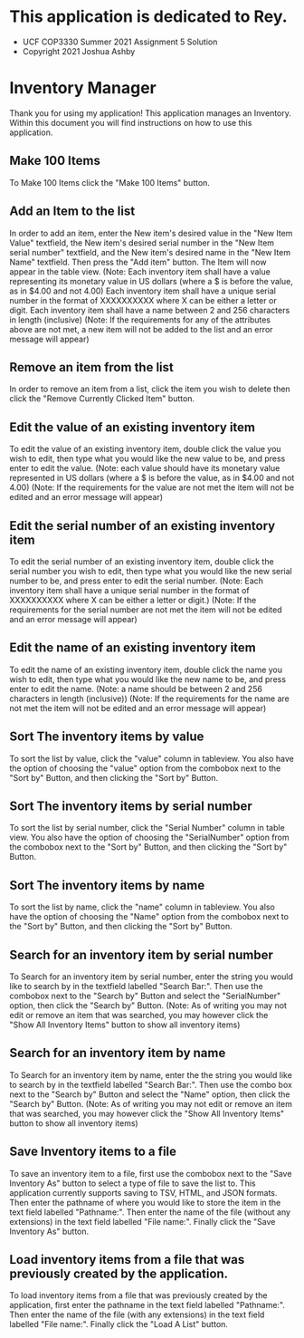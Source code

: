 This application is dedicated to Rey.
=======


*  UCF COP3330 Summer 2021 Assignment 5 Solution
*  Copyright 2021 Joshua Ashby


Inventory Manager
=======
Thank you for using my application!
This application manages an Inventory.
Within this document you will find instructions
on how to use this application.

Make 100 Items
-----------
To Make 100 Items click the "Make 100 Items" button.

Add an Item to the list
-----------
In order to add an item, enter the New item's desired value
in the "New Item Value" textfield, the New item's desired serial number
in the "New Item serial number" textfield, and the New item's desired name
in the "New Item Name" textfield. Then press the "Add item" button.
The Item will now appear in the table view.
(Note: Each inventory item shall have a value representing its monetary value in US dollars
(where a $ is before the value, as in $4.00 and not 4.00) Each inventory item shall have a
unique serial number in the format of XXXXXXXXXX where X can be either a letter or digit.
Each inventory item shall have a name between 2 and 256 characters in length (inclusive)
(Note: If the requirements for any of the attributes above are not
met, a new item will not be added to the list and an error message will appear)

Remove an item from the list
-----------
In order to remove an item from a list, click the item you wish to delete
then click the "Remove Currently Clicked Item" button.

Edit the value of an existing inventory item
-----------
To edit the value of an existing inventory item, double click the value
you wish to edit, then type what you would like the new value to be, and press enter to
edit the value.
(Note: each value should have its monetary value represented in US dollars
(where a $ is before the value, as in $4.00 and not 4.00)
(Note: If the requirements for the value are not
met the item will not be edited and an error message will appear)

Edit the serial number of an existing inventory item
-----------
To edit the serial number of an existing inventory item, double click the serial number
you wish to edit, then type what you would like the new serial number to be, and press
enter to edit the serial number.
(Note: Each inventory item shall have a unique serial number in the format of XXXXXXXXXX
where X can be either a letter or digit.)
(Note: If the requirements for the serial number are not
met the item will not be edited and an error message will appear)

Edit the name  of an existing inventory item
-----------
To edit the name of an existing inventory item, double click the name
you wish to edit, then type what you would like the new name to be, and press enter to
edit the name.
(Note: a name should be between 2 and 256 characters in length (inclusive))
(Note: If the requirements for the name are not
met the item will not be edited and an error message will appear)

Sort The inventory items by value
-----------
To sort the list by value, click the "value" column in tableview.
You also have the option of choosing the "value" option from the combobox
next to the "Sort by" Button, and then clicking the "Sort by" Button.

Sort The inventory items by serial number
-----------
To sort the list by serial number, click the "Serial Number" column in table view.
You also have the option of choosing the "SerialNumber" option from the combobox
next to the "Sort by" Button, and then clicking the "Sort by" Button.

Sort The inventory items by name
-----------
To sort the list by name, click the "name" column in tableview.
You also have the option of choosing the "Name" option from the combobox
next to the "Sort by" Button, and then clicking the "Sort by" Button.

Search for an inventory item by serial number
-----------
To Search for an inventory item by serial number, enter the
string you would like to search by in the textfield labelled
"Search Bar:". Then use the combobox next to the "Search by" Button
and select the "SerialNumber" option, then click the "Search by" Button.
(Note: As of writing you may not edit or remove an item that was searched, you may however
click the "Show All Inventory Items" button to show all inventory items)

Search for an inventory item by name
-----------
To Search for an inventory item by name, enter the
the string you would like to search by in the textfield labelled
"Search Bar:". Then use the combo box next to the "Search by" Button
and select the "Name" option, then click the "Search by" Button.
(Note: As of writing you may not edit or remove an item that was searched, you may however
click the "Show All Inventory Items" button to show all inventory items)

Save Inventory items to a file
-----------
To save an inventory item to a file, first use the combobox next to the
"Save Inventory As" button to select a type of file to save the list to.
This application currently supports saving to TSV, HTML, and JSON formats. Then enter the
pathname of where you would like to store the item in the text field labelled
"Pathname:". Then enter the name of the file (without any extensions) in the
text field labelled "File name:". Finally click the "Save Inventory As" button.

Load inventory items from a file that was previously created by the application.
-----------
To load inventory items from a file that was previously created by the application,
first enter the pathname in the text field labelled "Pathname:". Then enter the name of the file (with any extensions) in the text field labelled "File name:". Finally click
the "Load A List" button.

